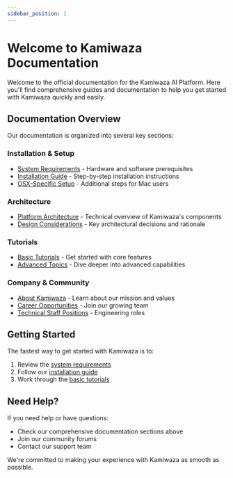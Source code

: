 ```yaml
---
sidebar_position: 1
---
```


# Welcome to Kamiwaza Documentation

Welcome to the official documentation for the Kamiwaza AI Platform. Here you'll find comprehensive guides and documentation to help you get started with Kamiwaza quickly and easily.

## Documentation Overview

Our documentation is organized into several key sections:

### Installation & Setup
- [System Requirements](installation/system_requirements_updates.md) - Hardware and software prerequisites
- [Installation Guide](installation/installation_process.md) - Step-by-step installation instructions
- [OSX-Specific Setup](installation/osx_system_requirements_updates.md) - Additional steps for Mac users

### Architecture
- [Platform Architecture](architecture/architecture.mmd) - Technical overview of Kamiwaza's components
- [Design Considerations](architecture/considerations.md) - Key architectural decisions and rationale

### Tutorials
- [Basic Tutorials](tutorial-basics/create-a-document.md) - Get started with core features
- [Advanced Topics](tutorial-extras/manage-docs-versions.md) - Dive deeper into advanced capabilities

### Company & Community
- [About Kamiwaza](company/kamiwaza.md) - Learn about our mission and values
- [Career Opportunities](company/jobs.md) - Join our growing team
- [Technical Staff Positions](company/mts.md) - Engineering roles

## Getting Started

The fastest way to get started with Kamiwaza is to:

1. Review the [system requirements](installation/system_requirements_updates.md)
2. Follow our [installation guide](installation/installation_process.md)
3. Work through the [basic tutorials](tutorial-basics/create-a-document.md)

## Need Help?

If you need help or have questions:

- Check our comprehensive documentation sections above
- Join our community forums
- Contact our support team

We're committed to making your experience with Kamiwaza as smooth as possible.
